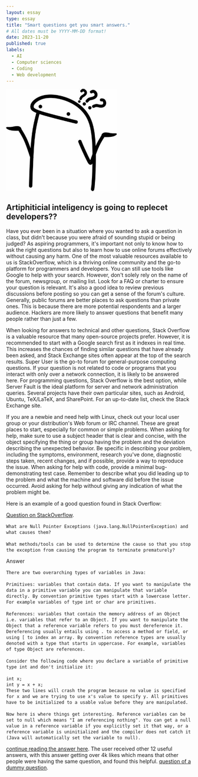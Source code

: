 ```yaml
---
layout: essay
type: essay
title: "Smart questions get you smart answers."
# All dates must be YYYY-MM-DD format!
date: 2023-11-20
published: true
labels:
  - AI
  - Computer sciences
  - Coding
  - Web development
---
```

<img width="300px" class="rounded float-start pe-4" src="../essays/questionmeme.jpg">

## Artiphiticial inteligency is going to replecet developers??

Have you ever been in a situation where you wanted to ask a question in class, but didn't because you were afraid of sounding stupid or being judged?
As aspiring programmers, it's important not only to know how to ask the right questions but also to learn how to use online forums effectively without causing any harm. One of the most valuable resources available to us is StackOverflow, which is a thriving online community and the go-to platform for programmers and developers.
You can still use tools like Google to help with your search. However, don't solely rely on the name of the forum, newsgroup, or mailing list. Look for a FAQ or charter to ensure your question is relevant. It's also a good idea to review previous discussions before posting so you can get a sense of the forum's culture. Generally, public forums are better places to ask questions than private ones. This is because there are more potential respondents and a larger audience. Hackers are more likely to answer questions that benefit many people rather than just a few.

When looking for answers to technical and other questions, Stack Overflow is a valuable resource that many open-source projects prefer. However, it is recommended to start with a Google search first as it indexes in real time. This increases the chances of finding similar questions that have already been asked, and Stack Exchange sites often appear at the top of the search results. Super User is the go-to forum for general-purpose computing questions. If your question is not related to code or programs that you interact with only over a network connection, it is likely to be answered here. For programming questions, Stack Overflow is the best option, while Server Fault is the ideal platform for server and network administration queries. Several projects have their own particular sites, such as Android, Ubuntu, TeX/LaTeX, and SharePoint. For an up-to-date list, check the Stack Exchange site.

If you are a newbie and need help with Linux, check out your local user group or your distribution's Web forum or IRC channel. These are great places to start, especially for common or simple problems. When asking for help, make sure to use a subject header that is clear and concise, with the object specifying the thing or group having the problem and the deviation describing the unexpected behavior. Be specific in describing your problem, including the symptoms, environment, research you've done, diagnostic steps taken, recent changes, and if possible, provide a way to reproduce the issue. When asking for help with code, provide a minimal bug-demonstrating test case. Remember to describe what you did leading up to the problem and what the machine and software did before the issue occurred. Avoid asking for help without giving any indication of what the problem might be.

Here is an example of a good question found in Stack Overflow:


[Question on StackOverflow](https://stackoverflow.com/questions/218384/what-is-a-nullpointerexception-and-how-do-i-fix-it).

```
What are Null Pointer Exceptions (java.lang.NullPointerException) and what causes them?

What methods/tools can be used to determine the cause so that you stop the exception from causing the program to terminate prematurely?
```
Answer
```
There are two overarching types of variables in Java:

Primitives: variables that contain data. If you want to manipulate the data in a primitive variable you can manipulate that variable directly. By convention primitive types start with a lowercase letter. For example variables of type int or char are primitives.

References: variables that contain the memory address of an Object i.e. variables that refer to an Object. If you want to manipulate the Object that a reference variable refers to you must dereference it. Dereferencing usually entails using . to access a method or field, or using [ to index an array. By convention reference types are usually denoted with a type that starts in uppercase. For example, variables of type Object are references.

Consider the following code where you declare a variable of primitive type int and don't initialize it:

int x;
int y = x + x;
These two lines will crash the program because no value is specified for x and we are trying to use x's value to specify y. All primitives have to be initialized to a usable value before they are manipulated.

Now here is where things get interesting. Reference variables can be set to null which means "I am referencing nothing". You can get a null value in a reference variable if you explicitly set it that way, or a reference variable is uninitialized and the compiler does not catch it (Java will automatically set the variable to null). 
```
[continue reading the answer here](https://stackoverflow.com/questions/218384/what-is-a-nullpointerexception-and-how-do-i-fix-it).
The user received other 12 useful answers, with this answer getting over 4k likes which means that other people were having the same question, and found this helpful.
[question of a dummy question](https://stackoverflow.com/questions/54661840/mysql-query-in-clause).
